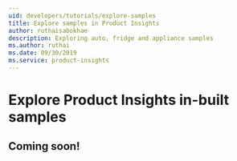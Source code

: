 ```yaml
---
uid: developers/tutorials/explore-samples
title: Explore samples in Product Insights
author: ruthaisabokhae
description: Exploring auto, fridge and appliance samples
ms.author: ruthai
ms.date: 09/30/2019
ms.service: product-insights
---
```


# Explore Product Insights in-built samples
## Coming soon!
